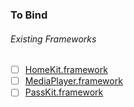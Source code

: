 ### To Bind
###### Existing Frameworks
- [ ] [HomeKit.framework](https://github.com/xamarin/xamarin-macios/wiki/HomeKit-iOS-Beta1)
- [ ] [MediaPlayer.framework](https://github.com/xamarin/xamarin-macios/wiki/MediaPlayer-iOS-Beta1)
- [ ] [PassKit.framework](https://github.com/xamarin/xamarin-macios/wiki/PassKit-iOS-Beta1)
